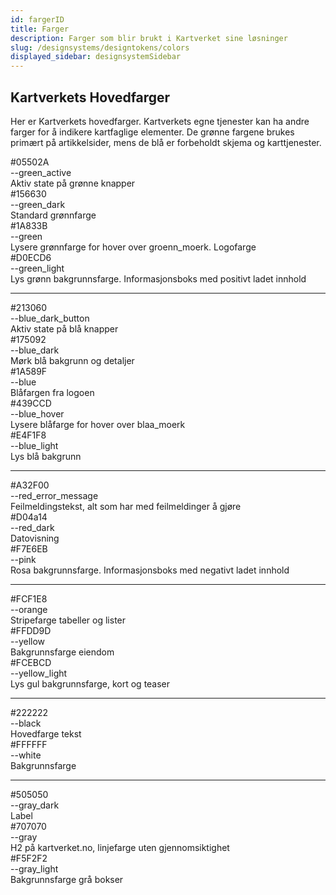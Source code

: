 ```yaml
---
id: fargerID
title: Farger
description: Farger som blir brukt i Kartverket sine løsninger
slug: /designsystems/designtokens/colors
displayed_sidebar: designsystemSidebar
---
```


## Kartverkets Hovedfarger

Her er Kartverkets hovedfarger. Kartverkets egne tjenester kan ha andre farger for å indikere kartfaglige elementer. 
De grønne fargene brukes primært på artikkelsider, mens de blå er forbeholdt skjema og karttjenester.

<div class="palette">
    <div class="palette__item">
        <div class="palette__color palette--green_active">
            <div class="palette__desc">#05502A</div>
        </div>
        <div class="palette__text">--green_active</div>
        <div class="palette__text">Aktiv state på grønne knapper</div>
    </div>
    <div class="palette__item">
        <div class="palette__color palette--green_dark">
            <div class="palette__desc">#156630</div>
        </div>
        <div class="palette__text">--green_dark</div>
        <div class="palette__text">Standard grønnfarge</div>
    </div>
    <div class="palette__item">
        <div class="palette__color palette--green">
            <div class="palette__desc">#1A833B</div>
        </div>
        <div class="palette__text">--green</div>
        <div class="palette__text">Lysere grønnfarge for hover over groenn_moerk. Logofarge</div>
    </div>
    <div class="palette__item">
        <div class="palette__color palette--green_light">
            <div class="palette__desc">#D0ECD6</div>
        </div>
        <div class="palette__text">--green_light</div>
        <div class="palette__text">Lys grønn bakgrunnsfarge. Informasjonsboks med positivt ladet innhold</div>
    </div>
</div>
<hr/>
<div class="palette">
    <div class="palette__item">
        <div class="palette__color palette--blue_dark_button">
            <div class="palette__desc">#213060</div>
        </div>
        <div class="palette__text">--blue_dark_button</div>
        <div class="palette__text">Aktiv state på blå knapper</div>
    </div>
    <div class="palette__item">
        <div class="palette__color palette--blue_dark">
            <div class="palette__desc">#175092</div>
        </div>
        <div class="palette__text">--blue_dark</div>
        <div class="palette__text">Mørk blå bakgrunn og detaljer</div>
    </div>
    <div class="palette__item">
        <div class="palette__color palette--blue">
            <div class="palette__desc">#1A589F</div>
        </div>
        <div class="palette__text">--blue</div>
        <div class="palette__text">Blåfargen fra logoen</div>
    </div>
    <div class="palette__item">
        <div class="palette__color palette--blue_hover">
            <div class="palette__desc">#439CCD</div>
        </div>
        <div class="palette__text">--blue_hover</div>
        <div class="palette__text">Lysere blåfarge for hover over blaa_moerk</div>
    </div>
    <div class="palette__item">
        <div class="palette__color palette--blue_light">
            <div class="palette__desc">#E4F1F8</div>
        </div>
        <div class="palette__text">--blue_light</div>
        <div class="palette__text">Lys blå bakgrunn</div>
    </div>
</div>
<hr/>
<div class="palette">
    <div class="palette__item">
        <div class="palette__color palette--red_error_message">
            <div class="palette__desc">#A32F00</div>
        </div>
        <div class="palette__text">--red_error_message</div>
        <div class="palette__text">Feilmeldingstekst, alt som har med feilmeldinger å gjøre</div>
    </div>
    <div class="palette__item">
        <div class="palette__color palette--red_dark">
            <div class="palette__desc">#D04a14</div>
        </div>
        <div class="palette__text">--red_dark</div>
        <div class="palette__text">Datovisning</div>
    </div>
    <div class="palette__item">
        <div class="palette__color palette--pink">
            <div class="palette__desc">#F7E6EB</div>
        </div>
        <div class="palette__text">--pink</div>
        <div class="palette__text">Rosa bakgrunnsfarge. Informasjonsboks med negativt ladet innhold</div>
    </div>
</div>
<hr/>
<div class="palette">
    <div class="palette__item">
        <div class="palette__color palette--orange">
            <div class="palette__desc">#FCF1E8</div>
        </div>
        <div class="palette__text">--orange</div>
        <div class="palette__text">Stripefarge tabeller og lister</div>
    </div>
    <div class="palette__item">
        <div class="palette__color palette--yellow">
            <div class="palette__desc">#FFDD9D</div>
        </div>
        <div class="palette__text">--yellow</div>
        <div class="palette__text">Bakgrunnsfarge eiendom</div>
    </div>
    <div class="palette__item">
        <div class="palette__color palette--yellow_light">
            <div class="palette__desc">#FCEBCD</div>
        </div>
        <div class="palette__text">--yellow_light</div>
        <div class="palette__text">Lys gul bakgrunnsfarge, kort og teaser</div>
    </div>
</div>
<hr/>
<div class="palette">
    <div class="palette__item">
        <div class="palette__color palette--black">
            <div class="palette__desc">#222222</div>
        </div>
        <div class="palette__text">--black</div>
        <div class="palette__text">Hovedfarge tekst</div>
    </div>
    <div class="palette__item">
        <div class="palette__color palette--white">
            <div class="palette__desc">#FFFFFF</div>
        </div>
        <div class="palette__text">--white</div>
        <div class="palette__text">Bakgrunnsfarge</div>
    </div>
</div>
<hr/>
<div class="palette">
    <div class="palette__item">
        <div class="palette__color palette--gray_dark">
            <div class="palette__desc">#505050</div>
        </div>
        <div class="palette__text">--gray_dark</div>
        <div class="palette__text">Label</div>
    </div>
    <div class="palette__item">
        <div class="palette__color palette--gray">
            <div class="palette__desc">#707070</div>
        </div>
        <div class="palette__text">--gray</div>
        <div class="palette__text">H2 på kartverket.no, linjefarge uten gjennomsiktighet</div>
    </div>
    <div class="palette__item">
        <div class="palette__color palette--gray_light">
            <div class="palette__desc">#F5F2F2</div>
        </div>
        <div class="palette__text">--gray_light</div>
        <div class="palette__text">Bakgrunnsfarge grå bokser</div>
    </div>
</div>




